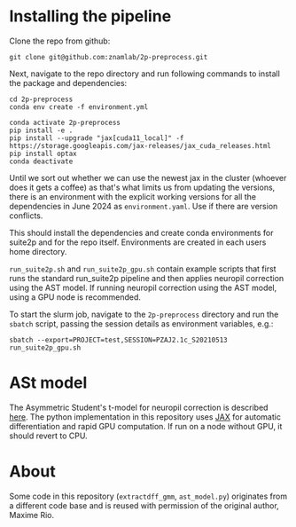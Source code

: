 # Installing the pipeline

Clone the repo from github:
```
git clone git@github.com:znamlab/2p-preprocess.git
```

Next, navigate to the repo directory and run following commands to install the package
and dependencies:
```
cd 2p-preprocess
conda env create -f environment.yml

conda activate 2p-preprocess
pip install -e .
pip install --upgrade "jax[cuda11_local]" -f https://storage.googleapis.com/jax-releases/jax_cuda_releases.html
pip install optax
conda deactivate
```

Until we sort out whether we can use the newest jax in the cluster (whoever does it gets a coffee) as that's what limits us from updating the versions, there is an environment with the explicit working versions for all the dependencies in June 2024 as `environment.yaml`. Use if there are version conflicts.  

This should install the dependencies and create conda environments for suite2p
and for the repo itself. Environments are created in each users home directory.

`run_suite2p.sh` and `run_suite2p_gpu.sh` contain example scripts that first runs the standard run_suite2p pipeline and then applies neuropil correction using the AST model.
If running neuropil correction using the AST model, using a GPU node is recommended.

To start the slurm job, navigate to the `2p-preprocess` directory and run the
`sbatch` script, passing the session details as environment variables, e.g.:
```
sbatch --export=PROJECT=test,SESSION=PZAJ2.1c_S20210513 run_suite2p_gpu.sh
```

# ASt model
The Asymmetric Student's t-model for neuropil correction is described [here](https://basellasermouse.github.io/ast_model/model.html). The python implementation
in this repository uses [JAX](https://github.com/google/jax) for automatic
differentiation and rapid GPU computation. If run on a node without GPU, it
should revert to CPU.

# About
Some code in this repository (`extractdff_gmm`, `ast_model.py`) originates from a different code
base and is reused with permission of the original author, Maxime Rio.

